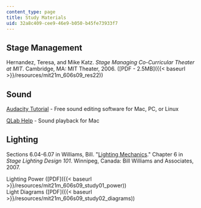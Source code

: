 ```yaml
---
content_type: page
title: Study Materials
uid: 32a8c409-cee9-46e9-b050-b45fe73933f7
---
```


Stage Management
----------------

Hernandez, Teresa, and Mike Katz. _Stage Managing Co-Curricular Theater at MIT_. Cambridge, MA: MIT Theater, 2006. ([PDF - 2.5MB]({{< baseurl >}}/resources/mit21m_606s09_res22))

Sound
-----

[Audacity Tutorial](http://audacity.sourceforge.net/manual-1.2/tutorials.html) - Free sound editing software for Mac, PC, or Linux

[QLab Help](http://figure53.com/qlab/documentation/) - Sound playback for Mac

Lighting
--------

Sections 6.04-6.07 in Williams, Bill. "[Lighting Mechanics](http://billwilliams.ca/resources/sld/sld-600.htm)." Chapter 6 in _Stage Lighting Design 101_. Winnipeg, Canada: Bill Williams and Associates, 2007.

Lighting Power ([PDF]({{< baseurl >}}/resources/mit21m_606s09_study01_power))  
Light Diagrams ([PDF]({{< baseurl >}}/resources/mit21m_606s09_study02_diagrams))